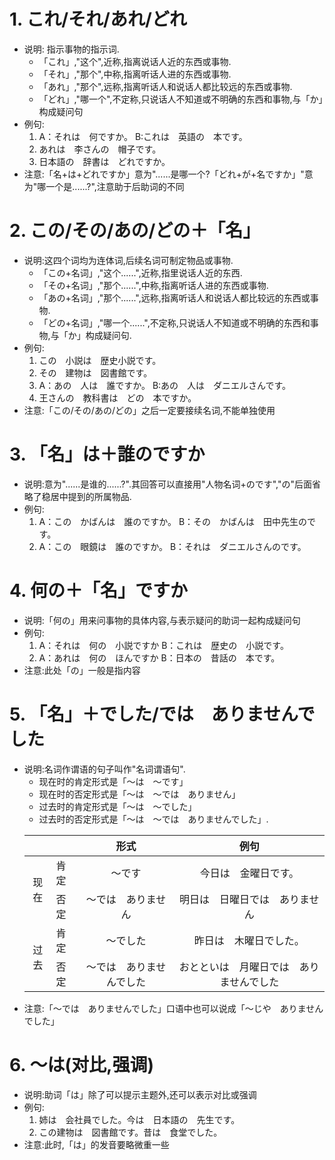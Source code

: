 # 1. これ/それ/あれ/どれ
  - 说明: 指示事物的指示词.
     - 「これ」,"这个",近称,指离说话人近的东西或事物.
     - 「それ」,"那个",中称,指离听话人进的东西或事物.
     - 「あれ」,"那个",远称,指离听话人和说话人都比较远的东西或事物.
     - 「どれ」,"哪一个",不定称,只说话人不知道或不明确的东西和事物,与「か」构成疑问句
  - 例句:
     1. A：それは　何ですか。 B:これは　英語の　本です。
     2. あれは　李さんの　帽子です。
     3. 日本語の　辞書は　どれですか。
  - 注意:「名+は+どれですか」意为"......是哪一个?「どれ+が+名ですか」"意为"哪一个是......?",注意助于后助词的不同

# 2. この/その/あの/どの＋「名」
  - 说明:这四个词均为连体词,后续名词可制定物品或事物.
     - 「この+名词」,"这个......",近称,指里说话人近的东西.
     - 「その+名词」,"那个......",中称,指离听话人进的东西或事物.
     - 「あの+名词」,"那个......",远称,指离听话人和说话人都比较远的东西或事物.
     - 「どの+名词」,"哪一个......",不定称,只说话人不知道或不明确的东西和事物,与「か」构成疑问句.
  - 例句:
     1. この　小説は　歴史小説です。
     2. その　建物は　図書館です。
     3. A：あの　人は　誰ですか。 B:あの　人は　ダニエルさんです。
     4. 王さんの　教科書は　どの　本ですか。     
  - 注意:「この/その/あの/どの」之后一定要接续名词,不能单独使用

# 3. 「名」は＋誰のですか
  - 说明:意为"......是谁的......?".其回答可以直接用"人物名词+のです","の"后面省略了稳居中提到的所属物品.
  - 例句:
     1. A：この　かばんは　誰のですか。 B：その　かばんは　田中先生のです。
     2. A：この　眼鏡は　誰のですか。 B：それは　ダニエルさんのです。

# 4. 何の＋「名」ですか
  - 说明:「何の」用来问事物的具体内容,与表示疑问的助词一起构成疑问句
  - 例句:
     1. A：それは　何の　小説ですか B：これは　歴史の　小説です。
     2. A：あれは　何の　ほんですか B：日本の　昔話の　本です。
  - 注意:此处「の」一般是指内容

# 5. 「名」＋でした/では　ありませんでした
  - 说明:名词作谓语的句子叫作"名词谓语句".
     - 现在时的肯定形式是「～は　～です」
     - 现在时的否定形式是「～は　～では　ありません」
     - 过去时的肯定形式是「～は　～でした」
     - 过去时的否定形式是「～は　～では　ありませんでした」.
     <table>
     <thead>
     <tr>
     	<th align="center" colspan="2"></th>
     	<th align="center">形式</th>
     	<th align="center">例句</th>
     </tr>
     </thead>
     <tbody>
     <tr>
     	<td align="center" rowspan="2">现在</td>
     	<td>肯定</td>
     	<td align="center">～です</td>
     	<td align="center">今日は　金曜日です。</td>
     </tr>
     <tr>
     	<td>否定</td>
     	<td align="center">～では　ありません</td>
     	<td align="center">明日は　日曜日では　ありません</td>
     </tr>
     <tr>
     	<td align="center" rowspan="2">过去</td>
     	<td>肯定</td>
     	<td align="center">～でした</td>
     	<td align="center">昨日は　木曜日でした。</td>
     </tr>
     <tr>
     	<td>否定</td>
     	<td align="center">～では　ありませんでした</td>
     	<td align="center">おとといは　月曜日では　ありませんでした</td>
     </tr>
     </tbody>
     </table>
  - 注意:「～では　ありませんでした」口语中也可以说成「～じや　ありませんでした」

# 6. ～は(对比,强调)
  - 说明:助词「は」除了可以提示主题外,还可以表示对比或强调
  - 例句:
     1. 姉は　会社員でした。今は　日本語の　先生です。
     2. この建物は　図書館です。昔は　食堂でした。 
  - 注意:此时,「は」的发音要略微重一些